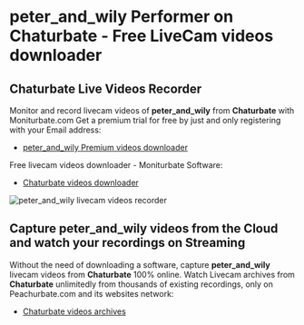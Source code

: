# peter_and_wily Performer on Chaturbate - Free LiveCam videos downloader

## Chaturbate Live Videos Recorder

Monitor and record livecam videos of **peter_and_wily** from **Chaturbate** with Moniturbate.com
Get a premium trial for free by just and only registering with your Email address:
* [peter_and_wily Premium videos downloader](https://moniturbate.com/request-demo-licence-key.html)

Free livecam videos downloader - Moniturbate Software:
* [Chaturbate videos downloader](https://moniturbate.com/moniturbate-download-software.html)

![peter_and_wily livecam videos recorder](https://peachurnet.com/templates/moniturbate-software.png)


## Capture peter_and_wily videos from the Cloud and watch your recordings on Streaming

Without the need of downloading a software, capture **peter_and_wily** livecam videos from **Chaturbate** 100% online.
Watch Livecam archives from **Chaturbate** unlimitedly from thousands of existing recordings, only on Peachurbate.com and its websites network:
* [Chaturbate videos archives](https://peachurnet.com/)
